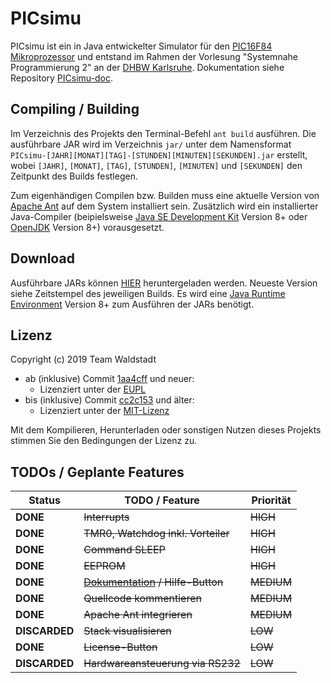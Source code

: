 # PICsimu

PICsimu ist ein in Java entwickelter Simulator für den [PIC16F84 Mikroprozessor](https://www.microchip.com/wwwproducts/en/PIC16F84) und entstand im Rahmen der Vorlesung "Systemnahe Programmierung 2" an der [DHBW Karlsruhe](https://www.karlsruhe.dhbw.de/startseite.html). Dokumentation siehe Repository [PICsimu-doc](https://github.com/teamwaldstadt/PICsimu-doc).

## Compiling / Building

Im Verzeichnis des Projekts den Terminal-Befehl `ant build` ausführen. Die ausführbare JAR wird im Verzeichnis `jar/` unter dem Namensformat `PICsimu-[JAHR][MONAT][TAG]-[STUNDEN][MINUTEN][SEKUNDEN].jar` erstellt, wobei `[JAHR]`, `[MONAT]`, `[TAG]`, `[STUNDEN]`, `[MINUTEN]` und `[SEKUNDEN]` den Zeitpunkt des Builds festlegen.

Zum eigenhändigen Compilen bzw. Builden muss eine aktuelle Version von [Apache Ant](https://ant.apache.org/) auf dem System installiert sein. Zusätzlich wird ein installierter Java-Compiler (beipielsweise [Java SE Development Kit](https://www.oracle.com/technetwork/java/javaee/downloads/jdk8-downloads-2133151.html) Version 8+ oder [OpenJDK](https://openjdk.java.net/) Version 8+) vorausgesetzt.

## Download

Ausführbare JARs können [HIER](https://picsimu.teamwaldstadt.de/jar/) heruntergeladen werden. Neueste Version siehe Zeitstempel des jeweiligen Builds. Es wird eine [Java Runtime Environment](https://java.com/de/download/) Version 8+ zum Ausführen der JARs benötigt.

## Lizenz

Copyright (c) 2019 Team Waldstadt

* ab (inklusive) Commit [1aa4cff](https://github.com/teamwaldstadt/PICsimu/commit/1aa4cff1d53838e7dec16e36e067cb0b74f6112a) und neuer:
  * Lizenziert unter der [EUPL](LICENSE)
* bis (inklusive) Commit [cc2c153](https://github.com/teamwaldstadt/PICsimu/commit/cc2c1530e56f540eeb0db61699478b8c921d09cd) und älter:
  * Lizenziert unter der [MIT-Lizenz](https://raw.githubusercontent.com/teamwaldstadt/PICsimu/cc2c1530e56f540eeb0db61699478b8c921d09cd/LICENSE)

Mit dem Kompilieren, Herunterladen oder sonstigen Nutzen dieses Projekts stimmen Sie den Bedingungen der Lizenz zu.

## TODOs / Geplante Features

| Status          | TODO / Feature                                                                   | Priorität  |
|-----------------|----------------------------------------------------------------------------------|------------|
| **DONE**        | ~~Interrupts~~                                                                   | ~~HIGH~~   |
| **DONE**        | ~~TMR0, Watchdog inkl. Vorteiler~~                                               | ~~HIGH~~   |
| **DONE**        | ~~Command SLEEP~~                                                                | ~~HIGH~~   |
| **DONE**        | ~~EEPROM~~                                                                       | ~~HIGH~~   |
| **DONE**        | ~~[Dokumentation](https://github.com/teamwaldstadt/PICsimu-doc) / Hilfe-Button~~ | ~~MEDIUM~~ |
| **DONE**        | ~~Quellcode kommentieren~~                                                       | ~~MEDIUM~~ |
| **DONE**        | ~~Apache Ant integrieren~~                                                       | ~~MEDIUM~~ |
| **DISCARDED**   | ~~Stack visualisieren~~                                                          | ~~LOW~~    |
| **DONE**        | ~~License-Button~~                                                               | ~~LOW~~    |
| **DISCARDED**   | ~~Hardwareansteuerung via RS232~~                                                | ~~LOW~~    |
